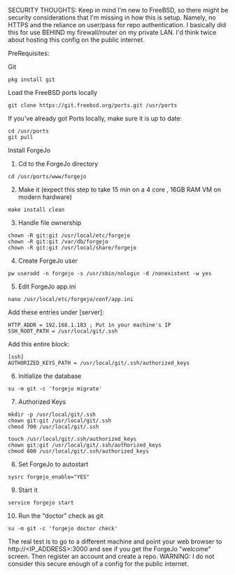 SECURITY THOUGHTS:
Keep in mind I'm new to FreeBSD, so there might be security considerations that I'm missing in how this is setup.  Namely, no HTTPS and the reliance on user/pass for repo authentication.    I basically did this for use BEHIND my firewall/router on my private LAN.  I'd think twice about hosting this config on the public internet.  

PreRequisites:

Git
```
pkg install git
```

Load the FreeBSD ports locally
```
git clone https://git.freebsd.org/ports.git /usr/ports
```

If you've already got Ports locally, make sure it is up to date:
```
cd /usr/ports
git pull
```

Install ForgeJo

1. Cd to the ForgeJo directory
```
cd /usr/ports/www/forgejo
```
2. Make it (expect this step to take 15 min on a 4 core , 16GB RAM VM on modern hardware)
```
make install clean
```
3. Handle file ownership
```
chown -R git:git /usr/local/etc/forgejo
chown -R git:git /var/db/forgejo
chown -R git:git /usr/local/share/forgejo
```

4. Create ForgeJo user
```
pw useradd -n forgejo -s /usr/sbin/nologin -d /nonexistent -w yes
```
5. Edit ForgeJo app.ini
```
nano /usr/local/etc/forgejo/conf/app.ini
```
Add these entries under [server]:  
```
HTTP_ADDR = 192.168.1.183 ; Put in your machine's IP
SSH_ROOT_PATH = /usr/local/git/.ssh
```
Add this entire block:
```
[ssh]
AUTHORIZED_KEYS_PATH = /usr/local/git/.ssh/authorized_keys
```

6. Initialize the database
```
su -m git -c 'forgejo migrate'
```
7. Authorized Keys
```
mkdir -p /usr/local/git/.ssh
chown git:git /usr/local/git/.ssh
chmod 700 /usr/local/git/.ssh
```
```
touch /usr/local/git/.ssh/authorized_keys
chown git:git /usr/local/git/.ssh/authorized_keys
chmod 600 /usr/local/git/.ssh/authorized_keys
```
8. Set ForgeJo to autostart
```
sysrc forgejo_enable="YES"
```
9. Start it 
```
service forgejo start
```
10. Run the "doctor" check as git
```
su -m git -c 'forgejo doctor check'
```
The real test is to go to a different machine and point your web browser to http://<IP_ADDRESS>:3000 and see if you get the ForgeJo "welcome" screen. Then register an account and create a repo.   WARNING: I do not consider this secure enough of a config for the public internet.
